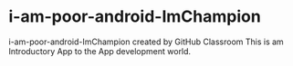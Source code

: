 # i-am-poor-android-ImChampion
i-am-poor-android-ImChampion created by GitHub Classroom
This is am Introductory App to the App development world.
